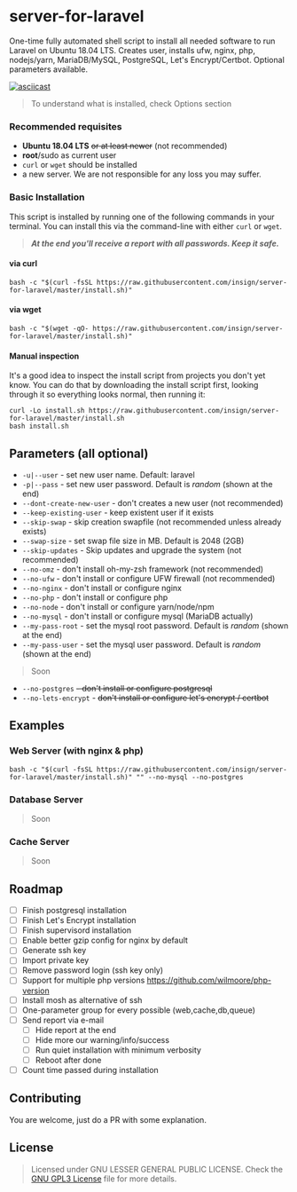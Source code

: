 # server-for-laravel
One-time fully automated shell script to install all needed software to run Laravel on Ubuntu 18.04 LTS. Creates user, installs ufw, nginx, php, nodejs/yarn, MariaDB/MySQL, PostgreSQL, Let's Encrypt/Certbot. Optional parameters available.

[![asciicast](https://asciinema.org/a/311864.svg)](https://asciinema.org/a/311864)

>To understand what is installed, check Options section

### Recommended requisites
- **Ubuntu 18.04 LTS** ~~or at least newer~~ (not recommended)
- **root**/sudo as current user
- `curl` or `wget` should be installed
- a new server. We are not responsible for any loss you may suffer. 
### Basic Installation

This script is installed by running one of the following commands in your terminal. You can install this via the command-line with either `curl` or `wget`.

>**_At the end you'll receive a report with all passwords. Keep it safe._**
#### via curl

```shell
bash -c "$(curl -fsSL https://raw.githubusercontent.com/insign/server-for-laravel/master/install.sh)"
```

#### via wget

```shell
bash -c "$(wget -qO- https://raw.githubusercontent.com/insign/server-for-laravel/master/install.sh)"
```
#### Manual inspection

It's a good idea to inspect the install script from projects you don't yet know. You can do
that by downloading the install script first, looking through it so everything looks normal,
then running it:

```shell
curl -Lo install.sh https://raw.githubusercontent.com/insign/server-for-laravel/master/install.sh
bash install.sh
```

## Parameters (all optional)
* `-u|--user` - set new user name. Default: laravel
* `-p|--pass` - set new user password. Default is _random_ (shown at the end)
* `--dont-create-new-user` - don't creates a new user (not recommended)
* `--keep-existing-user` - keep existent user if it exists
* `--skip-swap` - skip creation swapfile (not recommended unless already exists)
* `--swap-size` - set swap file size in MB. Default is 2048 (2GB)
* `--skip-updates` - Skip updates and upgrade the system (not recommended)
* `--no-omz` - don't install oh-my-zsh framework (not recommended)
* `--no-ufw` - don't install or configure UFW firewall (not recommended)
* `--no-nginx` - don't install or configure nginx
* `--no-php` - don't install or configure php
* `--no-node` - don't install or configure yarn/node/npm
* `--no-mysql` - don't install or configure mysql (MariaDB actually)
* `--my-pass-root` - set the mysql root password. Default is _random_ (shown at the end)
* `--my-pass-user` - set the mysql user password. Default is _random_ (shown at the end)

>Soon
* `--no-postgres` ~~- don't install or configure postgresql~~
* `--no-lets-encrypt` - ~~don't install or configure let's encrypt / certbot~~

## Examples
### Web Server (with nginx & php)
```shell
bash -c "$(curl -fsSL https://raw.githubusercontent.com/insign/server-for-laravel/master/install.sh)" "" --no-mysql --no-postgres
```
### Database Server
>Soon
### Cache Server
>Soon


## Roadmap
- [ ] Finish postgresql installation
- [ ] Finish Let's Encrypt installation
- [ ] Finish supervisord installation
- [ ] Enable better gzip config for nginx by default
- [ ] Generate ssh key
- [ ] Import private key
- [ ] Remove password login (ssh key only)
- [ ] Support for multiple php versions https://github.com/wilmoore/php-version
- [ ] Install mosh as alternative of ssh
- [ ] One-parameter group for every possible (web,cache,db,queue)
- [ ] Send report via e-mail
  - [ ] Hide report at the end
  - [ ] Hide more our warning/info/success
  - [ ] Run quiet installation with minimum verbosity
  - [ ] Reboot after done
- [ ] Count time passed during installation

## Contributing
You are welcome, just do a PR with some explanation.

## License
> Licensed under GNU LESSER GENERAL PUBLIC LICENSE. Check the [GNU GPL3 License](./LICENSE) file for more details.

<!--stackedit_data:
eyJoaXN0b3J5IjpbLTk5NjMyNDMwNywtODY2ODEyMjQzLC05OT
YzMjQzMDddfQ==
-->
